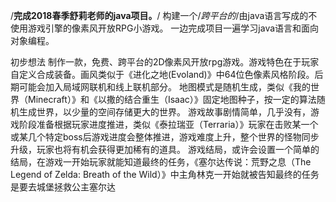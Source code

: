 /**完成2018春季舒莉老师的java项目。**/
构建一个/*跨平台的*/由java语言写成的不使用游戏引擎的像素风开放RPG小游戏。
一边完成项目一遍学习java语言和面向对象编程。



初步想法
	制作一款，免费、跨平台的2D像素风开放rpg游戏。游戏特色在于玩家自定义合成装备。画风类似于《进化之地(Evoland)》中64位色像素风格阶段。后期可能会加入局域网联机和线上联机部分。
  地图模式是随机生成，类似《我的世界（Minecraft）》和《以撒的结合重生（Isaac）》固定地图种子，按一定的算法随机生成世界，以少量的空间存储更大的世界。
  游戏故事剧情简单，几乎没有，游戏阶段准备根据玩家进度推进，类似《泰拉瑞亚（Terraria）》玩家在击败某一个或某几个特定boss后游戏进度会整体推进，游戏难度上升，整个世界的怪物同步升级，玩家也将有机会获得更加稀有的道具。
  游戏结局，或许会设置一个简单的结局，在游戏一开始玩家就能知道最终的任务，《塞尔达传说：荒野之息（The Legend of Zelda: Breath of the Wild）》中主角林克一开始就被告知最终的任务是要去城堡拯救公主塞尔达


